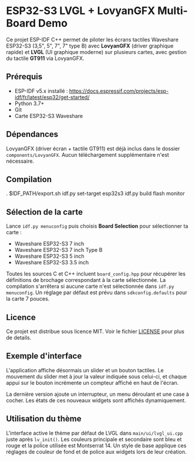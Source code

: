 # ESP32-S3 LVGL + LovyanGFX Multi-Board Demo

Ce projet ESP-IDF C++ permet de piloter les écrans tactiles Waveshare ESP32-S3 (3,5", 5", 7", 7" type B) avec **LovyanGFX** (driver graphique rapide) et **LVGL** (UI graphique moderne) sur plusieurs cartes, avec gestion du tactile **GT911** via LovyanGFX.

## Prérequis

- ESP-IDF v5.x installé : https://docs.espressif.com/projects/esp-idf/fr/latest/esp32/get-started/
- Python 3.7+
- Git
- Carte ESP32-S3 Waveshare

## Dépendances

LovyanGFX (driver écran + tactile GT911) est déjà inclus dans le dossier
`components/LovyanGFX`. Aucun téléchargement supplémentaire n'est nécessaire.

## Compilation

. $IDF_PATH/export.sh
idf.py set-target esp32s3
idf.py build flash monitor

## Sélection de la carte

Lance `idf.py menuconfig` puis choisis **Board Selection** pour sélectionner ta carte :
- Waveshare ESP32-S3 7 inch
- Waveshare ESP32-S3 7 inch Type B
- Waveshare ESP32-S3 5 inch
- Waveshare ESP32-S3 3.5 inch

Toutes les sources C et C++ incluent `board_config.hpp` pour récupérer les
définitions de brochage correspondant à la carte sélectionnée.
La compilation s'arrêtera si aucune carte n'est sélectionnée dans `idf.py menuconfig`. Un réglage par défaut est prévu dans `sdkconfig.defaults` pour la carte 7 pouces.

## Licence

Ce projet est distribue sous licence MIT. Voir le fichier [LICENSE](LICENSE) pour plus de details.

## Exemple d'interface

L'application affiche désormais un slider et un bouton tactiles.
Le mouvement du slider met à jour la valeur indiquée sous celui-ci,
et chaque appui sur le bouton incrémente un compteur affiché en haut
de l'écran.

La dernière version ajoute un interrupteur, un menu déroulant
et une case à cocher. Les états de ces nouveaux widgets sont
affichés dynamiquement.

## Utilisation du thème

L'interface active le thème par défaut de LVGL dans `main/ui/lvgl_ui.cpp` juste
après `lv_init()`. Les couleurs principale et secondaire sont bleu et rouge et
la police utilisée est Montserrat 14. Un style de base applique ces réglages de
couleur de fond et de police aux widgets lors de leur création.
